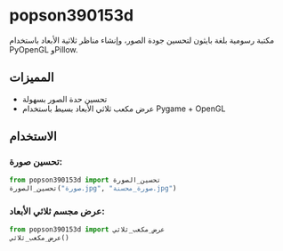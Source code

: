 # popson390153d

مكتبة رسومية بلغة بايثون لتحسين جودة الصور، وإنشاء مناظر ثلاثية الأبعاد باستخدام PyOpenGL وPillow.

## المميزات

- تحسين حدة الصور بسهولة
- عرض مكعب ثلاثي الأبعاد بسيط باستخدام Pygame + OpenGL

## الاستخدام

### تحسين صورة:
```python
from popson390153d import تحسين_الصورة
تحسين_الصورة("صورة.jpg", "صورة_محسنة.jpg")
```

### عرض مجسم ثلاثي الأبعاد:
```python
from popson390153d import عرض_مكعب_ثلاثي
عرض_مكعب_ثلاثي()
```
